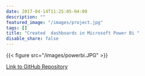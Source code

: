 ```yaml
---
date: 2017-04-14T11:25:05-04:00
description: ""
featured_image: "/images/project.jpg"
tags: []
title: "Created  dashboards in Microsoft Power Bi "
disable_share: false
---
```

{{< figure src="/images/powerbi.JPG"  >}}











[Link to GitHub Repository](https://github.com/Umar-Asif/Power-BI/blob/main/dashboard.pdf)
